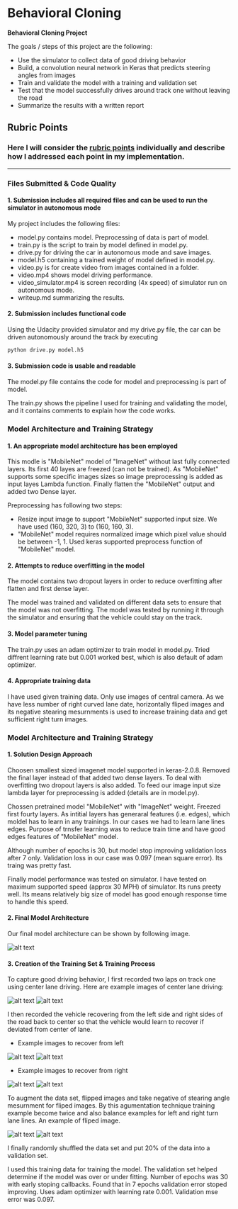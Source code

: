 # **Behavioral Cloning** 

**Behavioral Cloning Project**

The goals / steps of this project are the following:
* Use the simulator to collect data of good driving behavior
* Build, a convolution neural network in Keras that predicts steering angles from images
* Train and validate the model with a training and validation set
* Test that the model successfully drives around track one without leaving the road
* Summarize the results with a written report

## Rubric Points
### Here I will consider the [rubric points](https://review.udacity.com/#!/rubrics/432/view) individually and describe how I addressed each point in my implementation.  

---
### Files Submitted & Code Quality

#### 1. Submission includes all required files and can be used to run the simulator in autonomous mode

My project includes the following files:
* model.py contains model. Preprocessing of data is part of model.
* train.py is the script to train by model defined in model.py.
* drive.py for driving the car in autonomous mode and save images.
* model.h5 containing a trained weight of model defined in model.py. 
* video.py is for create video from images contained in a folder.
* video.mp4 shows model driving performance.
* video_simulator.mp4 is screen recording (4x speed) of simulator run on autonomous mode.
* writeup.md summarizing the results.

[//]: # (Image References)

[model]: ./examples/model_plot.png
[center1]: ./examples/center_1.jpg
[center2]: ./examples/center_2.jpg
[left_center1]: ./examples/left_center_1.jpg
[left_center2]: ./examples/left_center_2.jpg
[right_center1]: ./examples/right_center_1.jpg
[right_center2]: ./examples/right_center_2.jpg
[left_turn]: ./examples/left_turn.jpg
[right_turn]: ./examples/right_turn.jpg

#### 2. Submission includes functional code
Using the Udacity provided simulator and my drive.py file, the car can be driven autonomously around the track by executing 
```sh
python drive.py model.h5
```

#### 3. Submission code is usable and readable

The model.py file contains the code for model and preprocessing is part of model. 

The train.py shows the pipeline I used for training and validating the model, and it contains comments to explain how the 
code works.


### Model Architecture and Training Strategy

#### 1. An appropriate model architecture has been employed

This modle is "MobileNet" model of "ImageNet" without last fully connected layers. Its first 40 layes are freezed 
(can not be trained). As "MobileNet" supports some specific images sizes so image preprocessing is added as input layes 
Lambda function. Finally flatten the "MobileNet" output and added two Dense layer.

Preprocessing has following two steps:
* Resize input image to support "MobileNet" supported input size. We have used (160, 320, 3) to (160, 160, 3).
* "MobileNet" model requires normalized image which pixel value should be between -1, 1. Used keras supported preprocess 
function of "MobileNet" model.


#### 2. Attempts to reduce overfitting in the model

The model contains two dropout layers in order to reduce overfitting after flatten and first dense layer. 

The model was trained and validated on different data sets to ensure that the model was not overfitting. 
The model was tested by running it through the simulator and ensuring that the vehicle could stay on the track.

#### 3. Model parameter tuning

The train.py uses an adam optimizer to train model in model.py. Tried diffrent learning rate but 0.001 worked best, 
which is also default of adam optimizer.


#### 4. Appropriate training data

I have used given training data. Only use images of central camera. 
As we have less number of right curved lane date, horizontally fliped images and its negative stearing mesurnments is used
to increase training data and get sufficient right turn images.

### Model Architecture and Training Strategy

#### 1. Solution Design Approach

Choosen smallest sized imagenet model supported in keras-2.0.8. Removed the final layer instead of that 
added two dense layers. To deal with overfitting two dropout layers is also added. To feed our image input size 
lambda layer for preprocessing is added (details are in model.py). 

Chossen pretrained model "MobileNet" with "ImageNet" weight. Freezed first fourty layers. As intitial layers has generaral 
features (i.e. edges), which moldel has to learn in any trainings. In our cases we had to learn lane lines edges. Purpose of 
trnsfer learning was to reduce train time and have good edges features of "MobileNet" model.

Although number of epochs is 30, but model stop improving validation loss after 7 only. Validation loss in our case was 
0.097 (mean square error). Its traing was pretty fast. 

Finally model performance was tested on simulator. I have tested on maximum supported speed (approx 30 MPH) of simulator. 
Its runs preety well. Its means relatively big size of model has good enough response time to handle this speed.


#### 2. Final Model Architecture

Our final model architecture can be shown by following image.

![alt text][model]

#### 3. Creation of the Training Set & Training Process

To capture good driving behavior, I first recorded two laps on track one using center lane driving. Here are example images 
of center lane driving:

![alt text][center1] ![alt text][center2] 

I then recorded the vehicle recovering from the left side and right sides of the road back to center so that the 
vehicle would learn to recover if deviated from center of lane. 

* Example images to recover from left

![alt text][left_center1] ![alt text][left_center2]

* Example images to recover from right

![alt text][right_center1] ![alt text][right_center2]

To augment the data set, flipped images and take negative of stearing angle mesurnment for fliped images. By this 
agumentation technique training example become twice and also balance examples for left and right turn lane lines.
An example of fliped image.

![alt text][right_turn] ![alt text][left_turn]

I finally randomly shuffled the data set and put 20% of the data into a validation set. 

I used this training data for training the model. The validation set helped determine if the model was over or under fitting. 
Number of epochs was 30 with early stoping callbacks. Found that in 7 epochs validation error stoped improving. 
Uses adam optimizer with learning rate 0.001. Validation mse error was 0.097.




